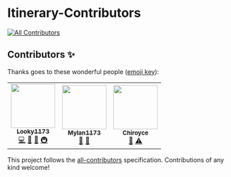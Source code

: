 # Itinerary-Contributors
<!-- ALL-CONTRIBUTORS-BADGE:START - Do not remove or modify this section -->
[![All Contributors](https://img.shields.io/badge/all_contributors-3-orange.svg?style=flat-square)](#contributors-)
<!-- ALL-CONTRIBUTORS-BADGE:END -->
## Contributors ✨

Thanks goes to these wonderful people ([emoji key](https://allcontributors.org/docs/en/emoji-key)):

<!-- ALL-CONTRIBUTORS-LIST:START - Do not remove or modify this section -->
<!-- prettier-ignore-start -->
<!-- markdownlint-disable -->
<table>
  <tr>
    <td align="center"><a href="https://scratch.mit.edu/users/SuperScratcher_1234"><img src="https://avatars.githubusercontent.com/u/60521810?v=4?s=100" width="100px;" alt=""/><br /><sub><b>Looky1173</b></sub></a><br /><a href="https://github.com/Looky1173/Itinerary-Contributors/commits?author=Looky1173" title="Code">💻</a> <a href="#design-Looky1173" title="Design">🎨</a> <a href="#ideas-Looky1173" title="Ideas, Planning, & Feedback">🤔</a> <a href="#infra-Looky1173" title="Infrastructure (Hosting, Build-Tools, etc)">🚇</a></td>
    <td align="center"><a href="https://github.com/Mylan1173"><img src="https://avatars.githubusercontent.com/u/88149079?v=4?s=100" width="100px;" alt=""/><br /><sub><b>Mylan1173</b></sub></a><br /><a href="#userTesting-Mylan1173" title="User Testing">📓</a> <a href="#ideas-Mylan1173" title="Ideas, Planning, & Feedback">🤔</a></td>
    <td align="center"><a href="https://scratch.mit.edu/users/Chiroyce"><img src="https://avatars.githubusercontent.com/u/97374054?v=4?s=100" width="100px;" alt=""/><br /><sub><b>Chiroyce</b></sub></a><br /><a href="#ideas-Chiroyce1" title="Ideas, Planning, & Feedback">🤔</a> <a href="https://github.com/Looky1173/Itinerary-Contributors/commits?author=Chiroyce1" title="Tests">⚠️</a></td>
  </tr>
</table>

<!-- markdownlint-restore -->
<!-- prettier-ignore-end -->

<!-- ALL-CONTRIBUTORS-LIST:END -->

This project follows the [all-contributors](https://github.com/all-contributors/all-contributors) specification. Contributions of any kind welcome!